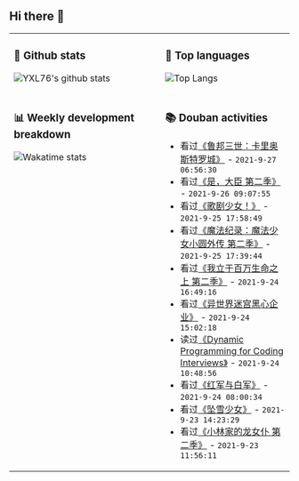 ## Hi there 👋

<table>
<tr>
<td valign="top" width="54%">

### 🔭 Github stats

![YXL76's github stats](https://github-readme-stats.yxl76.vercel.app/api?username=YXL76&count_private=true&show_icons=true&include_all_commits=true&theme=prussian&line_height=28&disable_animations=true)

</td>

<td valign="top" width="46%">

### 🌱 Top languages

![Top Langs](https://github-readme-stats.yxl76.vercel.app/api/top-langs/?username=YXL76&layout=compact&theme=prussian&langs_count=8&hide=HTML,CSS,SCSS)

</td>
</tr>
<tr>
<td valign="top" width="54%">

### 📊 Weekly development breakdown

![Wakatime stats](https://github-readme-stats.yxl76.vercel.app/api/wakatime?username=YXL76&layout=compact&theme=prussian)


</td>
<td valign="top" width="46%">

### 📚 Douban activities

- 看过[《鲁邦三世：卡里奥斯特罗城》](http://movie.douban.com/subject/1432436/) - `2021-9-27 06:56:30`
- 看过[《是，大臣  第二季》](http://movie.douban.com/subject/4933194/) - `2021-9-26 09:07:55`
- 看过[《歌剧少女！》](http://movie.douban.com/subject/35235192/) - `2021-9-25 17:58:49`
- 看过[《魔法纪录：魔法少女小圆外传 第二季》](http://movie.douban.com/subject/35026036/) - `2021-9-25 17:39:44`
- 看过[《我立于百万生命之上 第二季》](http://movie.douban.com/subject/35296064/) - `2021-9-24 16:49:16`
- 看过[《异世界迷宫黑心企业》](http://movie.douban.com/subject/35128773/) - `2021-9-24 15:02:18`
- 读过[《Dynamic Programming for Coding Interviews》](https://book.douban.com/subject/26962516/) - `2021-9-24 10:48:56`
- 看过[《红军与白军》](http://movie.douban.com/subject/1301261/) - `2021-9-24 08:00:34`
- 看过[《坠雪少女》](http://movie.douban.com/subject/30460343/) - `2021-9-23 14:23:29`
- 看过[《小林家的龙女仆 第二季》](http://movie.douban.com/subject/30459061/) - `2021-9-23 11:56:11`

</td>
</tr>
</table>

<!--
**YXL76/YXL76** is a ✨ _special_ ✨ repository because its `README.md` (this file) appears on your GitHub profile.

Here are some ideas to get you started:

- 🔭 I’m currently working on ...
- 🌱 I’m currently learning ...
- 👯 I’m looking to collaborate on ...
- 🤔 I’m looking for help with ...
- 💬 Ask me about ...
- 📫 How to reach me: ...
- 😄 Pronouns: ...
- ⚡ Fun fact: ...
-->
